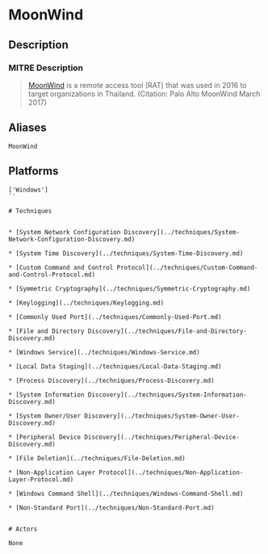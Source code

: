 
# MoonWind

## Description

### MITRE Description

> [MoonWind](https://attack.mitre.org/software/S0149) is a remote access tool (RAT) that was used in 2016 to target organizations in Thailand. (Citation: Palo Alto MoonWind March 2017)

## Aliases

```
MoonWind
```

## Platforms

```
['Windows']
``

# Techniques


* [System Network Configuration Discovery](../techniques/System-Network-Configuration-Discovery.md)

* [System Time Discovery](../techniques/System-Time-Discovery.md)
    
* [Custom Command and Control Protocol](../techniques/Custom-Command-and-Control-Protocol.md)
    
* [Symmetric Cryptography](../techniques/Symmetric-Cryptography.md)
    
* [Keylogging](../techniques/Keylogging.md)
    
* [Commonly Used Port](../techniques/Commonly-Used-Port.md)
    
* [File and Directory Discovery](../techniques/File-and-Directory-Discovery.md)
    
* [Windows Service](../techniques/Windows-Service.md)
    
* [Local Data Staging](../techniques/Local-Data-Staging.md)
    
* [Process Discovery](../techniques/Process-Discovery.md)
    
* [System Information Discovery](../techniques/System-Information-Discovery.md)
    
* [System Owner/User Discovery](../techniques/System-Owner-User-Discovery.md)
    
* [Peripheral Device Discovery](../techniques/Peripheral-Device-Discovery.md)
    
* [File Deletion](../techniques/File-Deletion.md)
    
* [Non-Application Layer Protocol](../techniques/Non-Application-Layer-Protocol.md)
    
* [Windows Command Shell](../techniques/Windows-Command-Shell.md)
    
* [Non-Standard Port](../techniques/Non-Standard-Port.md)
    

# Actors

None
